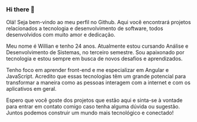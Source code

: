 ### Hi there 👋

Olá! Seja bem-vindo ao meu perfil no Github. Aqui você encontrará projetos relacionados a tecnologia e desenvolvimento de software, todos desenvolvidos com muito amor e dedicação.

Meu nome é Willian e tenho 24 anos. Atualmente estou cursando Análise e Desenvolvimento de Sistemas, no terceiro semestre. Sou apaixonado por tecnologia e estou sempre em busca de novos desafios e aprendizados.

Tenho foco em aprender front-end e me especializar em Angular e JavaScript. Acredito que essas tecnologias têm um grande potencial para transformar a maneira como as pessoas interagem com a internet e com os aplicativos em geral.

Espero que você goste dos projetos que estão aqui e sinta-se à vontade para entrar em contato comigo caso tenha alguma dúvida ou sugestão. Juntos podemos construir um mundo mais tecnológico e conectado!



